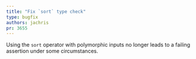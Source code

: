 ```yaml
---
title: "Fix `sort` type check"
type: bugfix
authors: jachris
pr: 3655
---
```


Using the `sort` operator with polymorphic inputs no longer leads to a failing
assertion under some circumstances.
